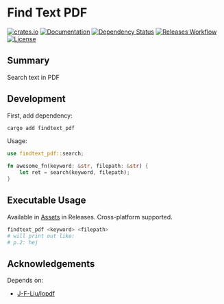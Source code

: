 # Find Text PDF

[![crates.io](https://img.shields.io/crates/v/findtext_pdf?label=latest)](https://crates.io/crates/findtext_pdf)
[![Documentation](https://docs.rs/findtext_pdf/badge.svg?version=latest)](https://docs.rs/findtext_pdf)
[![Dependency Status](https://deps.rs/crate/findtext_pdf/latest/status.svg)](https://deps.rs/crate/findtext_pdf)
[![Releases Workflow](https://github.com/nabbisen/findtext-pdf-rs/actions/workflows/release-executable.yaml/badge.svg)](https://github.com/nabbisen/findtext-pdf-rs/actions/workflows/release-executable.yaml)
[![License](https://img.shields.io/github/license/nabbisen/findtext-pdf-rs)](https://github.com/nabbisen/findtext-pdf-rs/blob/main/LICENSE)

## Summary

Search text in PDF

## Development

First, add dependency:

```sh
cargo add findtext_pdf
```

Usage:

```rust
use findtext_pdf::search;

fn awesome_fn(keyword: &str, filepath: &str) {
    let ret = search(keyword, filepath);
}
```

## Executable Usage

Available in [Assets](https://github.com/nabbisen/findtext-pdf-rs/releases/latest) in Releases. Cross-platform supported.

```sh
findtext_pdf <keyword> <filepath>
# will print out like:
# p.2: hej
```

## Acknowledgements

Depends on:

- [J-F-Liu/lopdf](https://github.com/J-F-Liu/lopdf)
